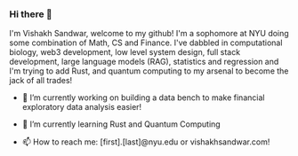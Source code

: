 ### Hi there 👋
I'm Vishakh Sandwar, welcome to my github! I'm a sophomore at NYU doing some combination of Math, CS and Finance. I've dabbled in computational biology, web3 development, low level system design, full stack development, large language models (RAG), statistics and regression and I'm trying to add Rust, and quantum computing to my arsenal to become the jack of all trades!

- 🔭 I’m currently working on building a data bench to make financial exploratory data analysis easier!

- 🌱 I’m currently learning Rust and Quantum Computing
  
- 📫 How to reach me: [first].[last]@nyu.edu or vishakhsandwar.com!


<!--
**VSandwar74/VSandwar74** is a ✨ _special_ ✨ repository because its `README.md` (this file) appears on your GitHub profile.

Here are some ideas to get you started:

- 🔭 I’m currently working on ...
- 🌱 I’m currently learning ...
- 👯 I’m looking to collaborate on ...
- 🤔 I’m looking for help with ...
- 💬 Ask me about ...
- 📫 How to reach me: ...
- 😄 Pronouns: ...
- ⚡ Fun fact: ...
-->
